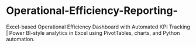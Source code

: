 # Operational-Efficiency-Reporting-
Excel-based Operational Efficiency Dashboard with Automated KPI Tracking | Power BI-style analytics in Excel using PivotTables, charts, and Python automation.
